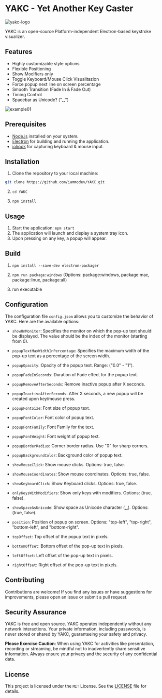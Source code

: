 # YAKC - Yet Another Key Caster

![yakc-logo](https://github.com/iammodev/YAKC/assets/89686923/d776922e-ebb8-42b0-b49f-c516d52957ae)

YAKC is an open-source Platform-independent Electron-based keystroke visualizer.

## Features

- Highly customizable style options
- Flexible Positioning
- Show Modifiers only
- Toggle Keyboard/Mouse Click Visualitazion
- Force popup next line on screen percentage
- Smooth Transition (Fade In & Fade Out)
- Timing Control
- Spacebar as Unicode? ("␣")

![example01](https://github.com/iammodev/YAKC/assets/89686923/c5a716ce-67c6-45e4-8011-39a7dd86e005)

## Prerequisites

- [Node.js](https://nodejs.org/) installed on your system.
- [Electron](https://www.electronjs.org/) for building and running the application.
- [iohook](https://github.com/mechakeys/iohook) for capturing keyboard & mouse input.

## Installation

1. Clone the repository to your local machine:

```bash
git clone https://github.com/iammodev/YAKC.git
```

2. `cd YAKC`

3. `npm install`

## Usage

1. Start the application: `npm start`
2. The application will launch and display a system tray icon.
3. Upon pressing on any key, a popup will appear.

## Build

1. `npm install --save-dev electron-packager`

2. `npm run package:windows` (Options: package:windows, package:mac, package:linux, package:all)

3. run executable

## Configuration

The configuration file `config.json` allows you to customize the behavior of YAKC. Here are the available options:

- `showOnMonitor`: Specifies the monitor on which the pop-up text should be displayed. The value should be the index of the monitor (starting from 0).

- `popupTextMaxWidthInPercentage`: Specifies the maximum width of the pop-up text as a percentage of the screen width.

- `popupOpacity`: Opacity of the popup text. Range: ("0.0" - "1").

- `popupFadeInSeconds`: Duration of Fade effect for the popup text.

- `popupRemoveAfterSeconds`: Remove inactive popup after X seconds.

- `popupInactiveAfterSeconds`: After X seconds, a new popup will be created upon key/mouse press.

- `popupFontSize`: Font size of popup text.

- `popupFontColor`: Font color of popup text.

- `popupFontFamily`: Font Family for the text.

- `popupFontWeight`: Font weight of popup text.

- `popupBorderRadius`: Corner border radius. Use "0" for sharp corners.

- `popupBackgroundColor`: Background color of popup text.

- `showMouseClick`: Show mouse clicks. Options: true, false.

- `showMouseCoordinates`: Show mouse coordinates. Options: true, false.

- `showKeyboardClick`: Show Keyboard clicks. Options: true, false.

- `onlyKeysWithModifiers`: Show only keys with modifiers. Options: (true, false).

- `showSpaceAsUnicode`: Show space as Unicode character (␣). Options: (true, false).

- `position`: Position of popup on screen. Options: "top-left", "top-right", "bottom-left", and "bottom-right".

- `topOffset`: Top offset of the popup text in pixels.

- `bottomOffset`: Bottom offset of the pop-up text in pixels.

- `leftOffset`: Left offset of the pop-up text in pixels.

- `rightOffset`: Right offset of the pop-up text in pixels.

## Contributing

Contributions are welcome! If you find any issues or have suggestions for improvements, please open an issue or submit a pull request.

## Security Assurance

YAKC is free and open source. YAKC operates independently without any network interactions. Your private information, including passwords, is never stored or shared by YAKC, guaranteeing your safety and privacy.

**Please Exercise Caution**: When using YAKC for activities like presentation, recording or streaming, be mindful not to inadvertently share sensitive information. Always ensure your privacy and the security of any confidential data.

## License

This project is licensed under the `MIT` License. See the [LICENSE](LICENSE) file for details.

